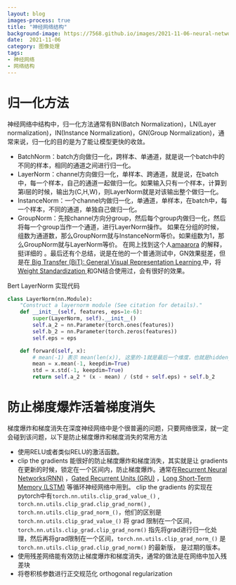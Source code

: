 ```yaml
---
layout: blog
images-process: true
title: "神经网络结构"
background-image: https://7568.github.io/images/2021-11-06-neural-network-architecture/img.png
date:  2021-11-06
category: 图像处理
tags:
- 神经网络
- 网络结构
---
```


# 归一化方法

神经网络中结构中，归一化方法通常有BN(Batch Normalization)，LN(Layer normalization)，IN(Instance Normalization)，GN(Group Normalization)，通常来说，归一化的目的是为了能让模型更快的收敛。
- BatchNorm：batch方向做归一化，跨样本、单通道，就是说一个batch中的不同的样本，相同的通道之间进行归一化。
- LayerNorm：channel方向做归一化，单样本、跨通道，就是说，在batch中，每一个样本，自己的通道一起做归一化。如果输入只有一个样本，计算到第i层的时候，输出为(C,H,W)，则LayerNorm就是对该输出整个做归一化。
- InstanceNorm：一个channel内做归一化，单通道，单样本，在batch中，每一个样本，不同的通道，单独自己做归一化。
- GroupNorm：先按channel方向分group，然后每个group内做归一化，然后将每一个group当作一个通道，进行LayerNorm操作。
  如果在分组的时候，组数为通道数，那么GroupNorm就与InstanceNorm等价。如果组数为1，那么GroupNorm就与LayerNorm等价。
  在网上找到这个人[amaarora](https://amaarora.github.io/2020/08/09/groupnorm.html) 的解释，挺详细的 。最后还有个总结，说是在他的一个普通测试中，GN效果挺差，但是在[ Big Transfer (BiT): General Visual Representation Learning ](https://arxiv.org/abs/1912.11370) 
  中，将 [ Weight Standardization ](https://arxiv.org/abs/1903.10520) 和GN结合使用过，会有很好的效果。


Bert LayerNorm 实现代码
```python
class LayerNorm(nn.Module):
    "Construct a layernorm module (See citation for details)."
    def __init__(self, features, eps=1e-6):
        super(LayerNorm, self).__init__()
        self.a_2 = nn.Parameter(torch.ones(features))
        self.b_2 = nn.Parameter(torch.zeros(features))
        self.eps = eps

    def forward(self, x):
        # mean(-1) 表示 mean(len(x)), 这里的-1就是最后一个维度，也就是hidden_size维
        mean = x.mean(-1, keepdim=True)
        std = x.std(-1, keepdim=True)
        return self.a_2 * (x - mean) / (std + self.eps) + self.b_2
```

# 防止梯度爆炸活着梯度消失

梯度爆炸和梯度消失在深度神经网络中是个很普遍的问题，只要网络很深，就一定会碰到该问题，以下是防止梯度爆炸和梯度消失的常用方法
- 使用RELU或者类似RELU的激活函数。
- clip the gradients 能很好的防止梯度爆炸和梯度消失，其实就是让 gradients 在更新的时候，锁定在一个区间内，防止梯度爆炸。通常在[Recurrent Neural Networks(RNN)](https://d2l.ai/chapter_recurrent-neural-networks/rnn.html) ，[Gated Recurrent Units (GRU)](https://d2l.ai/chapter_recurrent-modern/gru.html) ，[Long Short-Term Memory (LSTM)](https://d2l.ai/chapter_recurrent-modern/lstm.html) 等循环神经网络中用到。
  clip the gradients 的实现在pytorch中有`torch.nn.utils.clip_grad_value_()` , `torch.nn.utils.clip_grad.clip_grad_norm()` , `torch.nn.utils.clip_grad_norm_()`，他们的区别是 `torch.nn.utils.clip_grad_value_()` 将 grad 限制在一个区间，`torch.nn.utils.clip_grad.clip_grad_norm()` 指先将grad进行归一化处理，然后再将grad限制在一个区间，`torch.nn.utils.clip_grad_norm_()` 是 `torch.nn.utils.clip_grad.clip_grad_norm()` 的最新版， 是过期的版本。
- 使用残差网络能有效防止梯度爆炸和梯度消失，通常的做法是在网络中加入残差块
- 将卷积核参数进行正交规范化 orthogonal regularization
